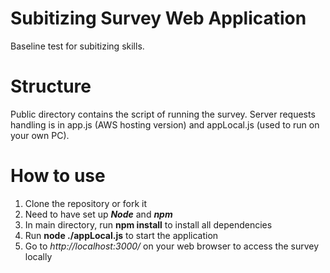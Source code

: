 # Subitizing Survey Web Application
 Baseline test for subitizing skills.

# Structure
Public directory contains the script of running the survey.
Server requests handling is in app.js (AWS hosting version) and appLocal.js (used to run on your own PC).

# How to use
1. Clone the repository or fork it
2. Need to have set up ***Node*** and ***npm***
3. In main directory, run **npm install** to install all dependencies
4. Run **node ./appLocal.js** to start the application
5. Go to _http://localhost:3000/_ on your web browser to access the survey locally
